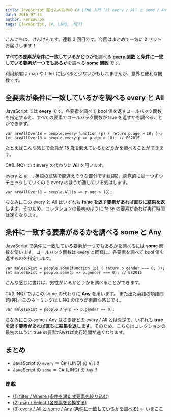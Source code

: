 ```yaml
---
title: JavaScript 屋さんのための C# LINQ 入門 (3) every / All と some / Any
date: 2016-07-16
author: kenzauros
tags: [JavaScript, C#, LINQ, .NET]
---
```


こんにちは、けんけんです。連載 3 回目です。今回はまとめて一気に 2 セットお届けします！

**すべての要素が条件に一致しているかどうか**を調べる **[every 関数](https://developer.mozilla.org/ja/docs/Web/JavaScript/Reference/Global_Objects/Array/every)** と**条件に一致している要素が一つでもあるか**を調べる **[some 関数](https://developer.mozilla.org/ja/docs/Web/JavaScript/Reference/Global_Objects/Array/some)** です。

利用頻度は map や filter に比べると少ないかもしれませんが、意外と便利な関数です。

## 全要素が条件に一致しているかを調べる every と All

JavaScript では **every** です。各要素を調べて bool 値を返すコールバック関数を指定すると、すべての要素でコールバック関数が true を返すかを調べることができます。

```
var areAllOver18 = people.every(function (p) { return p.age > 18; });
let areAllOver18 = people.every(p => p.age > 18); // ES2015
```

たとえばこんな感じで全員が 18 歳を超えているかどうかを調べることができます。

C#(LINQ) では every の代わりに **All** を用います。

every と all ... 英語の試験で間違えそうな部分ですね(笑)。感覚的には一つずつチェックしていくので every のほうが適している気はします。

```
var areAllOver18 = people.All(p => p.age > 18);
```

ちなみにこの every と All はいずれも **false を返す要素があれば直ちに結果を返します**。そのため、コレクションの最初のほうに false の要素があれば実行時間は速くなります。

## 条件に一致する要素があるかを調べる some と Any

JavaScript で条件に一致している要素が一つでもあるかを調べるには **some** 関数を使います。コールバック関数は every と同様に、各要素を調べて bool 値を返すものを指定します。

```
var malesExist = people.some(function (p) { return p.gender === 0; });
let malesExist = people.some(p => p.gender === 0); // ES2015
```

こんな感じに書けば、男性がいるかどうかを調べることができます。

C#(LINQ) ではこの some の代わりに **Any** を用います。 また出た英語の類語問題(笑)。このネーミングは LINQ のほうが素直な感じです。

```
var malesExist = people.Any(p => p.gender == 0);
```

ちなみにこの some / Any はさきほどの every / All とは真逆で、いずれも **true を返す要素があれば直ちに結果を返します**。そのため、こちらはコレクションの最初のほうに true の要素があれば実行時間が速くなります。

## まとめ

* JavaScript の `every` ＝ C# (LINQ) の `All` !!
* JavaScript の `some` ＝ C# (LINQ) の `Any` !!

### 連載

- [(1) filter / Where (条件を満たす要素を絞り込む)](https://mseeeen.msen.jp/linq-basic-for-javascript-programmers-1)
- [(2) map / Select (各要素を変換する)](https://mseeeen.msen.jp/linq-basic-for-javascript-programmers-2)
- [(3) every / All と some / Any (条件に一致しているかを調べる)](https://mseeeen.msen.jp/linq-basic-for-javascript-programmers-3) ← いまここ